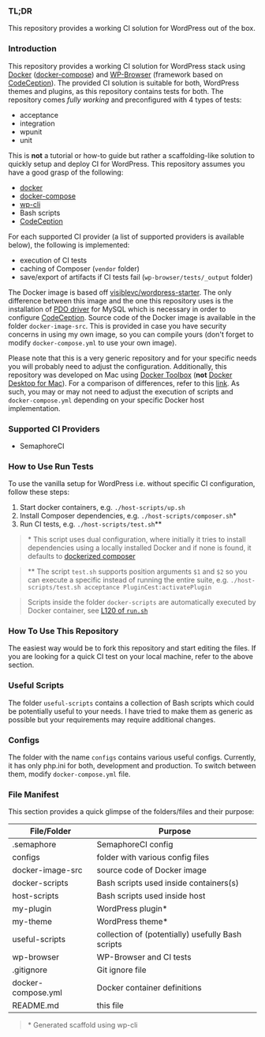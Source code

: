 ### TL;DR

This repository provides a working CI solution for WordPress out of the box.

### Introduction

This repository provides a working CI solution for WordPress stack using [Docker](https://www.docker.com/) ([docker-compose](https://docs.docker.com/compose/)) and [WP-Browser](https://wpbrowser.wptestkit.dev/) (framework based on [CodeCeption](https://codeception.com/)). The provided CI solution is suitable for both, WordPress themes and plugins, as this repository contains tests for both. The repository comes *fully working* and preconfigured with 4 types of tests:

- acceptance
- integration
- wpunit
- unit

This is **not** a tutorial or how-to guide but rather a scaffolding-like solution to quickly setup and deploy CI for WordPress. This repository assumes you have a good grasp of the following:

- [docker](https://docs.docker.com/engine/reference/run/)
- [docker-compose](https://docs.docker.com/compose/)
- [wp-cli](https://wp-cli.org/)
- Bash scripts
- [CodeCeption](https://codeception.com/)

For each supported CI provider (a list of supported providers is available below), the following is implemented:

- execution of CI tests
- caching of Composer (`vendor` folder)
- save/export of artifacts if CI tests fail (`wp-browser/tests/_output` folder)

The Docker image is based off [visiblevc/wordpress-starter](https://github.com/visiblevc/wordpress-starter). The only difference between this image and the one this repository uses is the installation of [PDO driver](https://www.php.net/manual/en/ref.pdo-mysql.php) for MySQL which is necessary in order to configure [CodeCeption](https://github.com/visiblevc/wordpress-starter). Source code of the Docker image is available in the folder `docker-image-src`. This is provided in case you have security concerns in using my own image, so you can compile yours (don't forget to modify `docker-compose.yml` to use your own image).

Please note that this is a very generic repository and for your specific needs you will probably need to adjust the configuration. Additionally, this repository was developed on Mac using [Docker Toolbox](https://docs.docker.com/toolbox/toolbox_install_mac/) (**not** [Docker Desktop for Mac](https://docs.docker.com/docker-for-mac/install/)). For a comparison of differences, refer to this [link](https://docs.docker.com/docker-for-mac/docker-toolbox/). As such, you may or may not need to adjust the execution of scripts and `docker-compose.yml` depending on your specific Docker host implementation.

### Supported CI Providers

- SemaphoreCI

### How to Use Run Tests

To use the vanilla setup for WordPress i.e. without specific CI configuration, follow these steps:

1. Start docker containers, e.g. `./host-scripts/up.sh`
2. Install Composer dependencies, e.g. `./host-scripts/composer.sh`\*
3. Run CI tests, e.g. `./host-scripts/test.sh`\*\*

>\* This script uses dual configuration, where initially it tries to install dependencies using a locally installed Docker and if none is found, it defaults to [dockerized composer](https://hub.docker.com/_/composer)

>\*\* The script `test.sh` supports position arguments `$1` and `$2` so you can execute a specific instead of running the entire suite, e.g. `./host-scripts/test.sh acceptance PluginCest:activatePlugin`

>Scripts inside the folder `docker-scripts` are automatically executed by Docker container, see [L120 of `run.sh`](https://github.com/visiblevc/wordpress-starter/blob/0b45d216f8e3fd503c24c48ac476b7ee023aba74/run.sh#L120)

### How To Use This Repository

The easiest way would be to fork this repository and start editing the files. If you are looking for a quick CI test on your local machine, refer to the above section.

### Useful Scripts

The folder `useful-scripts` contains a collection of Bash scripts which could be potentially useful to your needs. I have tried to make them as generic as possible but your requirements may require additional changes.

### Configs

The folder with the name `configs` contains various useful configs. Currently, it has only php.ini for both, development and production. To switch between them, modify `docker-compose.yml` file.

### File Manifest

This section provides a quick glimpse of the folders/files and their purpose:

| File/Folder | Purpose |
| --- | --- |
| .semaphore | SemaphoreCI config |
| configs | folder with various config files |
| docker-image-src | source code of Docker image |
| docker-scripts | Bash scripts used inside containers(s) |
| host-scripts | Bash scripts used inside host |
| my-plugin | WordPress plugin* |
| my-theme | WordPress theme* |
| useful-scripts | collection of (potentially) usefully Bash scripts |
| wp-browser | WP-Browser and CI tests |
| .gitignore | Git ignore file |
| docker-compose.yml | Docker container definitions |
| README.md | this file |

>\* Generated scaffold using wp-cli

